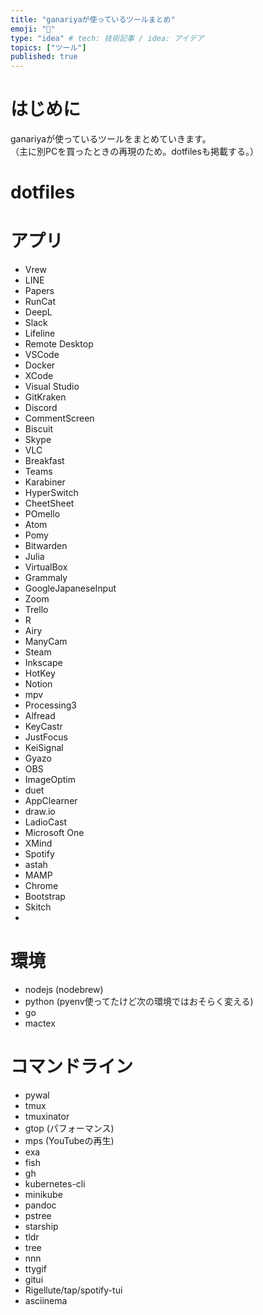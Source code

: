 ```yaml
---
title: "ganariyaが使っているツールまとめ"
emoji: "🐥"
type: "idea" # tech: 技術記事 / idea: アイデア
topics: ["ツール"]
published: true
---
```


# はじめに

ganariyaが使っているツールをまとめていきます。     
（主に別PCを買ったときの再現のため。dotfilesも掲載する。）

# dotfiles

# アプリ

- Vrew
- LINE
- Papers
- RunCat
- DeepL
- Slack
- Lifeline
- Remote Desktop
- VSCode
- Docker
- XCode
- Visual Studio
- GitKraken
- Discord
- CommentScreen
- Biscuit
- Skype
- VLC
- Breakfast
- Teams
- Karabiner
- HyperSwitch
- CheetSheet
- POmello
- Atom
- Pomy
- Bitwarden
- Julia
- VirtualBox
- Grammaly
- GoogleJapaneseInput
- Zoom
- Trello
- R
- Airy
- ManyCam
- Steam
- Inkscape
- HotKey
- Notion
- mpv
- Processing3
- Alfread
- KeyCastr
- JustFocus
- KeiSignal
- Gyazo
- OBS
- ImageOptim
- duet
- AppClearner
- draw.io
- LadioCast
- Microsoft One
- XMind
- Spotify
- astah
- MAMP
- Chrome
- Bootstrap
- Skitch
- 

# 環境

- nodejs (nodebrew)
- python (pyenv使ってたけど次の環境ではおそらく変える)
- go
- mactex

# コマンドライン

- pywal
- tmux
- tmuxinator
- gtop (パフォーマンス)
- mps (YouTubeの再生)
- exa
- fish
- gh
- kubernetes-cli
- minikube
- pandoc
- pstree
- starship
- tldr
- tree
- nnn
- ttygif
- gitui
- Rigellute/tap/spotify-tui
- asciinema
